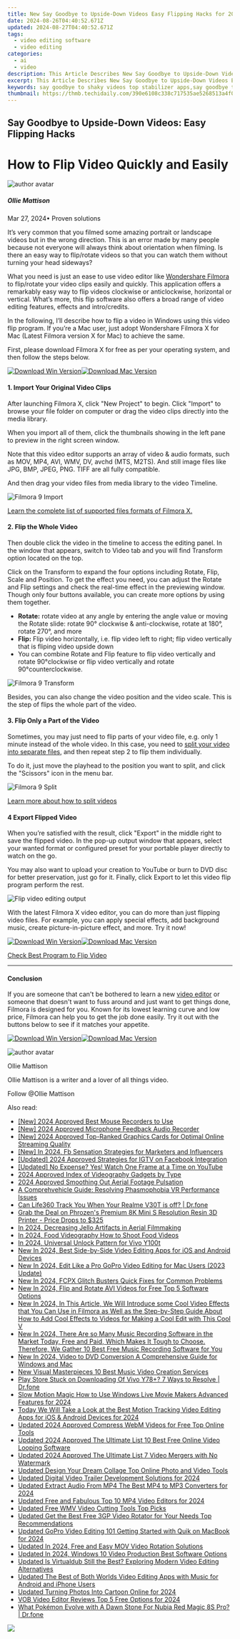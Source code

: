 ```yaml
---
title: New Say Goodbye to Upside-Down Videos Easy Flipping Hacks for 2024
date: 2024-08-26T04:40:52.671Z
updated: 2024-08-27T04:40:52.671Z
tags: 
  - video editing software
  - video editing
categories: 
  - ai
  - video
description: This Article Describes New Say Goodbye to Upside-Down Videos Easy Flipping Hacks for 2024
excerpt: This Article Describes New Say Goodbye to Upside-Down Videos Easy Flipping Hacks for 2024
keywords: say goodbye to shaky videos top stabilizer apps,say goodbye to upside down videos a quick fix guide,from sideways to right side up easy video flipping,say goodbye to upside down videos easy flipping hacks,say goodbye to shaky videos top stabilizer apps for mobile,easy video flipping tips and tricks for a pro look,say goodbye to upside down videos 16 free avi rotators for you
thumbnail: https://thmb.techidaily.com/390e6108c338c717535ae5268513a4f027783679d87088006ba977c8519d5351.jpg
---
```


## Say Goodbye to Upside-Down Videos: Easy Flipping Hacks

# How to Flip Video Quickly and Easily

![author avatar](https://images.wondershare.com/filmora/article-images/ollie-mattison.jpg)

##### Ollie Mattison

 Mar 27, 2024• Proven solutions

It’s very common that you filmed some amazing portrait or landscape videos but in the wrong direction. This is an error made by many people because not everyone will always think about orientation when filming. Is there an easy way to flip/rotate videos so that you can watch them without turning your head sideways?

What you need is just an ease to use video editor like [Wondershare Filmora](https://tools.techidaily.com/wondershare/filmora/download/) to flip/rotate your video clips easily and quickly. This application offers a remarkably easy way to flip videos clockwise or anticlockwise, horizontal or vertical. What’s more, this flip software also offers a broad range of video editing features, effects and intro/credits.

In the following, I’ll describe how to flip a video in Windows using this video flip program. If you’re a Mac user, just adopt Wondershare Filmora X for Mac (Latest Filmora version X for Mac) to achieve the same.

First, please download Filmora X for free as per your operating system, and then follow the steps below.

[![Download Win Version](https://images.wondershare.com/filmora/guide/download-btn-win.jpg)](https://tools.techidaily.com/wondershare/filmora/download/)[![Download Mac Version](https://images.wondershare.com/filmora/guide/download-btn-mac.jpg)](https://tools.techidaily.com/wondershare/filmora/download/)

#### 1. Import Your Original Video Clips

After launching Filmora X, click "New Project" to begin. Click "Import" to browse your file folder on computer or drag the video clips directly into the media library.

When you import all of them, click the thumbnails showing in the left pane to preview in the right screen window.

Note that this video editor supports an array of video & audio formats, such as MOV, MP4, AVI, WMV, DV, avchd (MTS, M2TS). And still image files like JPG, BMP, JPEG, PNG. TIFF are all fully compatible.

And then drag your video files from media library to the video Timeline.

![ Filmora 9 Import](https://images.wondershare.com/filmora/article-images/drag-and-drop.jpg)

[Learn the complete list of supported files formats of Filmora X.](https://tools.techidaily.com/wondershare/filmora/download/)

#### 2. Flip the Whole Video

Then double click the video in the timeline to access the editing panel. In the window that appears, switch to Video tab and you will find Transform option located on the top.

Click on the Transform to expand the four options including Rotate, Flip, Scale and Position. To get the effect you need, you can adjust the Rotate and Flip settings and check the real-time effect in the previewing window. Though only four buttons available, you can create more options by using them together.

* **Rotate:** rotate video at any angle by entering the angle value or moving the Rotate slide: rotate 90° clockwise & anti-clockwise, rotate at 180°, rotate 270°, and more
* **Flip:** Flip video horizontally, i.e. flip video left to right; flip video vertically that is fliping video upside down
* You can combine Rotate and Flip feature to flip video vertically and rotate 90°clockwise or flip video vertically and rotate 90°counterclockwise.

![ Filmora 9 Transform](https://images.wondershare.com/filmora/article-images/filmora9-transform-options.jpg)

Besides, you can also change the video position and the video scale. This is the step of flips the whole part of the video.

#### 3. Flip Only a Part of the Video

Sometimes, you may just need to flip parts of your video file, e.g. only 1 minute instead of the whole video. In this case, you need to [split your video into separate files](https://tools.techidaily.com/wondershare/filmora/download/), and then repeat step 2 to flip them individually.

To do it, just move the playhead to the position you want to split, and click the "Scissors" icon in the menu bar.

![ Filmora 9 Split](https://images.wondershare.com/filmora/article-images/filmora9-split.jpg)

[Learn more about how to split videos](https://tools.techidaily.com/wondershare/filmora/download/)

#### 4 Export Flipped Video

When you’re satisfied with the result, click "Export" in the middle right to save the flipped video. In the pop-up output window that appears, select your wanted format or configured preset for your portable player directly to watch on the go.

You may also want to upload your creation to YouTube or burn to DVD disc for better preservation, just go for it. Finally, click Export to let this video flip program perform the rest.

![Flip video editing output](https://images.wondershare.com/filmora/article-images/output-format.jpg)

With the latest Filmora X video editor, you can do more than just flipping video files. For example, you can apply special effects, add background music, create picture-in-picture effect, and more. Try it now!

[![Download Win Version](https://images.wondershare.com/filmora/guide/download-btn-win.jpg)](https://tools.techidaily.com/wondershare/filmora/download/)[![Download Mac Version](https://images.wondershare.com/filmora/guide/download-btn-mac.jpg)](https://tools.techidaily.com/wondershare/filmora/download/)

[Check Best Program to Flip Video](https://tools.techidaily.com/wondershare/filmora/download/)

---

#### [](https://tools.techidaily.com/wondershare/filmora/download/)Conclusion

If you are someone that can't be bothered to learn a new [video editor](https://tools.techidaily.com/wondershare/filmora/download/) or someone that doesn't want to fuss around and just want to get things done, Filmora is designed for you. Known for its lowest learning curve and low price, Filmora can help you to get the job done easily. Try it out with the buttons below to see if it matches your appetite.

[![Download Win Version](https://images.wondershare.com/filmora/guide/download-btn-win.jpg)](https://tools.techidaily.com/wondershare/filmora/download/)[![Download Mac Version](https://images.wondershare.com/filmora/guide/download-btn-mac.jpg)](https://tools.techidaily.com/wondershare/filmora/download/)

![author avatar](https://images.wondershare.com/filmora/article-images/ollie-mattison.jpg)

Ollie Mattison

Ollie Mattison is a writer and a lover of all things video.

Follow @Ollie Mattison

<span class="atpl-alsoreadstyle">Also read:</span>
<div><ul>
<li><a href="https://screen-capture.techidaily.com/new-2024-approved-best-mouse-recorders-to-use/"><u>[New] 2024 Approved  Best Mouse Recorders to Use</u></a></li>
<li><a href="https://digital-screen-recording.techidaily.com/new-2024-approved-microphone-feedback-audio-recorder/"><u>[New] 2024 Approved  Microphone Feedback  Audio Recorder</u></a></li>
<li><a href="https://youtube-webster.techidaily.com/024-approved-top-ranked-graphics-cards-for-optimal-online-streaming-quality/"><u>[New] 2024 Approved  Top-Ranked Graphics Cards for Optimal Online Streaming Quality</u></a></li>
<li><a href="https://facebook-videos.techidaily.com/new-in-2024-fb-sensation-strategies-for-marketers-and-influencers/"><u>[New] In 2024, Fb Sensation Strategies for Marketers and Influencers</u></a></li>
<li><a href="https://instagram-video-recordings.techidaily.com/updated-2024-approved-strategies-for-igtv-on-facebook-integration/"><u>[Updated] 2024 Approved  Strategies for IGTV on Facebook Integration</u></a></li>
<li><a href="https://youtube-docs.techidaily.com/ed-no-expense-yes-watch-one-frame-at-a-time-on-youtube/"><u>[Updated] No Expense? Yes! Watch One Frame at a Time on YouTube</u></a></li>
<li><a href="https://some-techniques.techidaily.com/2024-approved-index-of-videography-gadgets-by-type/"><u>2024 Approved  Index of Videography Gadgets by Type</u></a></li>
<li><a href="https://fox-boxes.techidaily.com/2024-approved-smoothing-out-aerial-footage-pulsation/"><u>2024 Approved  Smoothing Out Aerial Footage Pulsation</u></a></li>
<li><a href="https://ai-driven-video-production.techidaily.com/a-comprehvehicle-guide-resolving-phasmophobia-vr-performance-issues/"><u>A Comprehvehicle Guide: Resolving Phasmophobia VR Performance Issues</u></a></li>
<li><a href="https://fake-location.techidaily.com/can-life360-track-you-when-your-realme-v30t-is-off-drfone-by-drfone-virtual-android/"><u>Can Life360 Track You When Your Realme V30T is off? | Dr.fone</u></a></li>
<li><a href="https://hardware-tips.techidaily.com/1723125151375-grab-the-deal-on-phrozens-premium-8k-mini-s-resolution-resin-3d-printer-price-drops-to-325/"><u>Grab the Deal on Phrozen's Premium 8K Mini S Resolution Resin 3D Printer - Price Drops to $325</u></a></li>
<li><a href="https://fox-blue.techidaily.com/in-2024-decreasing-jello-artifacts-in-aerial-filmmaking/"><u>In 2024, Decreasing Jello Artifacts in Aerial Filmmaking</u></a></li>
<li><a href="https://fox-helps.techidaily.com/in-2024-food-videography-how-to-shoot-food-videos/"><u>In 2024, Food Videography  How to Shoot Food Videos</u></a></li>
<li><a href="https://unlock-android.techidaily.com/in-2024-universal-unlock-pattern-for-vivo-y100t-by-drfone-android/"><u>In 2024, Universal Unlock Pattern for Vivo Y100t</u></a></li>
<li><a href="https://ai-driven-video-production.techidaily.com/new-in-2024-best-side-by-side-video-editing-apps-for-ios-and-android-devices/"><u>New In 2024, Best Side-by-Side Video Editing Apps for iOS and Android Devices</u></a></li>
<li><a href="https://ai-driven-video-production.techidaily.com/new-in-2024-edit-like-a-pro-gopro-video-editing-for-mac-users-2023-update/"><u>New In 2024, Edit Like a Pro GoPro Video Editing for Mac Users (2023 Update)</u></a></li>
<li><a href="https://ai-driven-video-production.techidaily.com/new-in-2024-fcpx-glitch-busters-quick-fixes-for-common-problems/"><u>New In 2024, FCPX Glitch Busters Quick Fixes for Common Problems</u></a></li>
<li><a href="https://ai-driven-video-production.techidaily.com/new-in-2024-flip-and-rotate-avi-videos-for-free-top-5-software-options/"><u>New In 2024, Flip and Rotate AVI Videos for Free Top 5 Software Options</u></a></li>
<li><a href="https://ai-driven-video-production.techidaily.com/new-in-2024-in-this-article-we-will-introduce-some-cool-video-effects-that-you-can-use-in-filmora-as-well-as-the-step-by-step-guide-about-how-to-add-cool-ef/"><u>New In 2024, In This Article, We Will Introduce some Cool Video Effects that You Can Use in Filmora as Well as the Step-by-Step Guide About How to Add Cool Effects to Videos for Making a Cool Edit with This Cool V</u></a></li>
<li><a href="https://ai-driven-video-production.techidaily.com/new-in-2024-there-are-so-many-music-recording-software-in-the-market-today-free-and-paid-which-makes-it-tough-to-choose-therefore-we-gather-10-best-free-mus/"><u>New In 2024, There Are so Many Music Recording Software in the Market Today, Free and Paid, Which Makes It Tough to Choose. Therefore, We Gather 10 Best Free Music Recording Software for You</u></a></li>
<li><a href="https://ai-driven-video-production.techidaily.com/new-in-2024-video-to-dvd-conversion-a-comprehensive-guide-for-windows-and-mac/"><u>New In 2024, Video to DVD Conversion A Comprehensive Guide for Windows and Mac</u></a></li>
<li><a href="https://ai-driven-video-production.techidaily.com/new-visual-masterpieces-10-best-music-video-creation-services/"><u>New Visual Masterpieces 10 Best Music Video Creation Services</u></a></li>
<li><a href="https://fix-guide.techidaily.com/play-store-stuck-on-downloading-of-vivo-y78plus-7-ways-to-resolve-drfone-by-drfone-fix-android-problems-fix-android-problems/"><u>Play Store Stuck on Downloading Of Vivo Y78+? 7 Ways to Resolve | Dr.fone</u></a></li>
<li><a href="https://ai-driven-video-production.techidaily.com/slow-motion-magic-how-to-use-windows-live-movie-makers-advanced-features-for-2024/"><u>Slow Motion Magic How to Use Windows Live Movie Makers Advanced Features for 2024</u></a></li>
<li><a href="https://ai-driven-video-production.techidaily.com/today-we-will-take-a-look-at-the-best-motion-tracking-video-editing-apps-for-ios-and-android-devices-for-2024/"><u>Today We Will Take a Look at the Best Motion Tracking Video Editing Apps for iOS & Android Devices for 2024</u></a></li>
<li><a href="https://ai-driven-video-production.techidaily.com/updated-2024-approved-compress-webm-videos-for-free-top-online-tools/"><u>Updated 2024 Approved Compress WebM Videos for Free Top Online Tools</u></a></li>
<li><a href="https://ai-driven-video-production.techidaily.com/updated-2024-approved-the-ultimate-list-10-best-free-online-video-looping-software/"><u>Updated 2024 Approved The Ultimate List 10 Best Free Online Video Looping Software</u></a></li>
<li><a href="https://ai-driven-video-production.techidaily.com/updated-2024-approved-the-ultimate-list-7-video-mergers-with-no-watermark/"><u>Updated 2024 Approved The Ultimate List 7 Video Mergers with No Watermark</u></a></li>
<li><a href="https://ai-driven-video-production.techidaily.com/updated-design-your-dream-collage-top-online-photo-and-video-tools/"><u>Updated Design Your Dream Collage Top Online Photo and Video Tools</u></a></li>
<li><a href="https://ai-driven-video-production.techidaily.com/updated-digital-video-trailer-development-solutions-for-2024/"><u>Updated Digital Video Trailer Development Solutions for 2024</u></a></li>
<li><a href="https://ai-driven-video-production.techidaily.com/updated-extract-audio-from-mp4-the-best-mp4-to-mp3-converters-for-2024/"><u>Updated Extract Audio From MP4 The Best MP4 to MP3 Converters for 2024</u></a></li>
<li><a href="https://ai-driven-video-production.techidaily.com/updated-free-and-fabulous-top-10-mp4-video-editors-for-2024/"><u>Updated Free and Fabulous Top 10 MP4 Video Editors for 2024</u></a></li>
<li><a href="https://ai-driven-video-production.techidaily.com/updated-free-wmv-video-cutting-tools-top-picks/"><u>Updated Free WMV Video Cutting Tools Top Picks</u></a></li>
<li><a href="https://ai-driven-video-production.techidaily.com/updated-get-the-best-free-3gp-video-rotator-for-your-needs-top-recommendations/"><u>Updated Get the Best Free 3GP Video Rotator for Your Needs Top Recommendations</u></a></li>
<li><a href="https://ai-driven-video-production.techidaily.com/updated-gopro-video-editing-101-getting-started-with-quik-on-macbook-for-2024/"><u>Updated GoPro Video Editing 101 Getting Started with Quik on MacBook for 2024</u></a></li>
<li><a href="https://ai-driven-video-production.techidaily.com/updated-in-2024-free-and-easy-mov-video-rotation-solutions/"><u>Updated In 2024, Free and Easy MOV Video Rotation Solutions</u></a></li>
<li><a href="https://ai-driven-video-production.techidaily.com/updated-in-2024-windows-10-video-production-best-software-options/"><u>Updated In 2024, Windows 10 Video Production Best Software Options</u></a></li>
<li><a href="https://ai-driven-video-production.techidaily.com/updated-is-virtualdub-still-the-best-exploring-modern-video-editing-alternatives/"><u>Updated Is Virtualdub Still the Best? Exploring Modern Video Editing Alternatives</u></a></li>
<li><a href="https://ai-driven-video-production.techidaily.com/updated-the-best-of-both-worlds-video-editing-apps-with-music-for-android-and-iphone-users/"><u>Updated The Best of Both Worlds Video Editing Apps with Music for Android and iPhone Users</u></a></li>
<li><a href="https://ai-driven-video-production.techidaily.com/updated-turning-photos-into-cartoon-online-for-2024/"><u>Updated Turning Photos Into Cartoon Online for 2024</u></a></li>
<li><a href="https://ai-driven-video-production.techidaily.com/vob-video-editor-reviews-top-5-free-options-for-2024/"><u>VOB Video Editor Reviews Top 5 Free Options for 2024</u></a></li>
<li><a href="https://pokemon-go-android.techidaily.com/what-pokemon-evolve-with-a-dawn-stone-for-nubia-red-magic-8s-pro-drfone-by-drfone-virtual-android/"><u>What Pokémon Evolve with A Dawn Stone For Nubia Red Magic 8S Pro? | Dr.fone</u></a></li>
</ul></div>

<ins class="adsbygoogle"
      style="display:block"
      data-ad-client="ca-pub-7571918770474297"
      data-ad-slot="8358498916"
      data-ad-format="auto"
      data-full-width-responsive="true"></ins>
<!-- affiliate ads begin -->
<a href="https://secure.2checkout.com/order/checkout.php?PRODS=3851655&QTY=1&AFFILIATE=108875&CART=1"><img src="http://www.aiseesoft.com/avangate/30p/banner.jpg" border="0"></a>
<!-- affiliate ads end -->